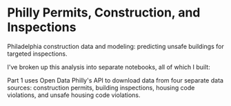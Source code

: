 # Philly Permits, Construction, and Inspections

Philadelphia construction data and modeling: predicting unsafe buildings for targeted inspections.

I've broken up this analysis into separate notebooks, all of which I built:


Part 1 uses Open Data Philly's API to download data from four separate data sources: construction permits, building inspections, housing code violations, and unsafe housing code violations. 
